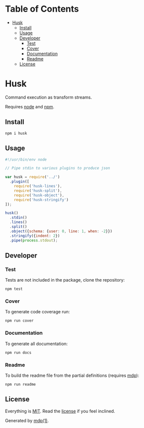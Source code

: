 Table of Contents
=================

* [Husk](#husk)
  * [Install](#install)
  * [Usage](#usage)
  * [Developer](#developer)
    * [Test](#test)
    * [Cover](#cover)
    * [Documentation](#documentation)
    * [Readme](#readme)
  * [License](#license)

Husk
====

Command execution as transform streams.

Requires [node](http://nodejs.org) and [npm](http://www.npmjs.org).

## Install

```
npm i husk
```

## Usage

```javascript
#!/usr/bin/env node

// Pipe stdin to various plugins to produce json

var husk = require('../')
  .plugin([
    require('husk-lines'),
    require('husk-split'),
    require('husk-object'),
    require('husk-stringify')
]);

husk()
  .stdin()
  .lines()
  .split()
  .object({schema: {user: 0, line: 1, when: -2}})
  .stringify({indent: 2})
  .pipe(process.stdout);
```

## Developer

### Test

Tests are not included in the package, clone the repository:

```
npm test
```

### Cover

To generate code coverage run:

```
npm run cover
```

### Documentation

To generate all documentation:

```
npm run docs
```

### Readme

To build the readme file from the partial definitions (requires [mdp](https://github.com/freeformsystems/mdp)):

```
npm run readme
```

## License

Everything is [MIT](http://en.wikipedia.org/wiki/MIT_License). Read the [license](https://github.com/freeformsystems/husk/blob/master/LICENSE) if you feel inclined.

Generated by [mdp(1)](https://github.com/freeformsystems/mdp).

[node]: http://nodejs.org
[npm]: http://www.npmjs.org
[mdp]: https://github.com/freeformsystems/mdp
